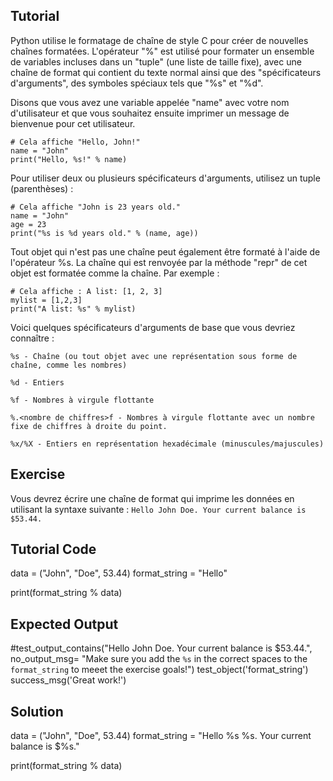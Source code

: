 Tutorial
--------

Python utilise le formatage de chaîne de style C pour créer de nouvelles chaînes formatées. L'opérateur "%" est utilisé pour formater un ensemble de variables incluses dans un "tuple" (une liste de taille fixe), avec une chaîne de format qui contient du texte normal ainsi que des "spécificateurs d'arguments", des symboles spéciaux tels que "%s" et "%d".

Disons que vous avez une variable appelée "name" avec votre nom d'utilisateur et que vous souhaitez ensuite imprimer un message de bienvenue pour cet utilisateur.

    # Cela affiche "Hello, John!"
    name = "John"
    print("Hello, %s!" % name)

Pour utiliser deux ou plusieurs spécificateurs d'arguments, utilisez un tuple (parenthèses) :

    # Cela affiche "John is 23 years old."
    name = "John"
    age = 23
    print("%s is %d years old." % (name, age))

Tout objet qui n'est pas une chaîne peut également être formaté à l'aide de l'opérateur %s. La chaîne qui est renvoyée par la méthode "repr" de cet objet est formatée comme la chaîne. Par exemple :

    # Cela affiche : A list: [1, 2, 3]
    mylist = [1,2,3]
    print("A list: %s" % mylist)

Voici quelques spécificateurs d'arguments de base que vous devriez connaître :

`%s - Chaîne (ou tout objet avec une représentation sous forme de chaîne, comme les nombres)`

`%d - Entiers`

`%f - Nombres à virgule flottante`

`%.<nombre de chiffres>f - Nombres à virgule flottante avec un nombre fixe de chiffres à droite du point.`

`%x/%X - Entiers en représentation hexadécimale (minuscules/majuscules)`

Exercise
--------

Vous devrez écrire une chaîne de format qui imprime les données en utilisant la syntaxe suivante :
    `Hello John Doe. Your current balance is $53.44.`

Tutorial Code
-------------

data = ("John", "Doe", 53.44)
format_string = "Hello"

print(format_string % data)

Expected Output
---------------
#test_output_contains("Hello John Doe. Your current balance is $53.44.", no_output_msg= "Make sure you add the `%s` in the correct spaces to the `format_string` to meeet the exercise goals!")
test_object('format_string')
success_msg('Great work!')

Solution
--------

data = ("John", "Doe", 53.44)
format_string = "Hello %s %s. Your current balance is $%s."

print(format_string % data)